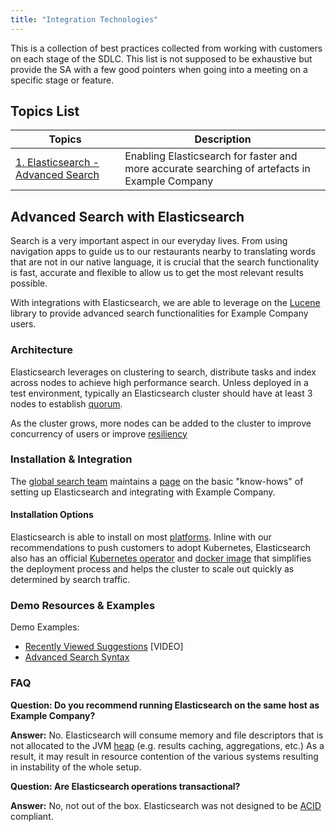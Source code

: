 ```yaml
---
title: "Integration Technologies"
---
```


This is a collection of best practices collected from working with customers on each stage of the SDLC. This list is not supposed to be exhaustive but provide the SA with a few good pointers when going into a meeting on a specific stage or feature.

## Topics List

| Topics | Description |
| ----- | --------- |
| [1. Elasticsearch - Advanced Search](#advanced-search-with-elasticsearch) | Enabling Elasticsearch for faster and more accurate searching of artefacts in Example Company |

## Advanced Search with Elasticsearch

Search is a very important aspect in our everyday lives. From using navigation apps to guide us to our restaurants nearby to translating words that are not in our native language, it is crucial that the search functionality is fast, accurate and flexible to allow us to get the most relevant results possible.

With integrations with Elasticsearch, we are able to leverage on the [Lucene](https://lucene.apache.org/) library to provide advanced search functionalities for Example Company users.

### Architecture

Elasticsearch leverages on clustering to search, distribute tasks and index across nodes to achieve high performance search. Unless deployed in a test environment, typically an Elasticsearch cluster should have at least 3 nodes to establish [quorum](https://www.elastic.co/guide/en/elasticsearch/reference/master/modules-discovery-quorums.html).

As the cluster grows, more nodes can be added to the cluster to improve concurrency of users or improve [resiliency](https://www.elastic.co/guide/en/elasticsearch/reference/current/scalability.html)

### Installation & Integration

The [global search team](https://example_company.slack.com/archives/C3TMLK465) maintains a [page](https://docs.example_company.com/ee/integration/advanced_search/elasticsearch.html) on the basic "know-hows" of setting up Elasticsearch and integrating with Example Company.

#### Installation Options

Elasticsearch is able to install on most [platforms](https://www.elastic.co/guide/en/elasticsearch/reference/current/install-elasticsearch.html). Inline with our recommendations to push customers to adopt Kubernetes, Elasticsearch also has an official [Kubernetes operator](https://www.elastic.co/blog/introducing-elastic-cloud-on-kubernetes-the-elasticsearch-operator-and-beyond) and [docker image](https://www.docker.elastic.co/) that simplifies the deployment process and helps the cluster to scale out quickly as determined by search traffic.

### Demo Resources & Examples

Demo Examples:

- [Recently Viewed Suggestions](https://www.youtube.com/watch?v=a1Y9927eC4I) [VIDEO]
- [Advanced Search Syntax](https://docs.example_company.com/ee/user/search/advanced_search.html)

### FAQ

**Question: Do you recommend running Elasticsearch on the same host as Example Company?**

**Answer:** No. Elasticsearch will consume memory and file descriptors that is not allocated to the JVM [heap](https://www.elastic.co/guide/en/elasticsearch/reference/current/heap-size.html) (e.g. results caching, aggregations, etc.) As a result, it may result in resource contention of the various systems resulting in instability of the whole setup.

**Question: Are Elasticsearch operations transactional?**

**Answer:** No, not out of the box. Elasticsearch was not designed to be [ACID](http://en.wikipedia.org/wiki/ACID) compliant.
